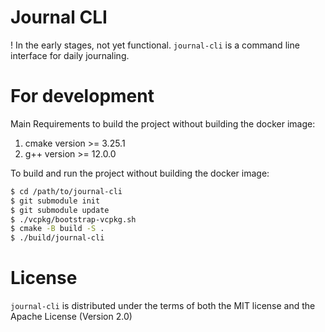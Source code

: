 # Journal CLI
! In the early stages, not yet functional.
`journal-cli` is a command line interface for daily journaling.

# For development
Main Requirements to build the project without building the docker image:
1. cmake version >= 3.25.1
2. g++ version >= 12.0.0

To build and run the project without building the docker image:
```bash
$ cd /path/to/journal-cli
$ git submodule init
$ git submodule update
$ ./vcpkg/bootstrap-vcpkg.sh
$ cmake -B build -S .
$ ./build/journal-cli
```
# License
`journal-cli` is distributed under the terms of both the MIT license and the Apache License (Version 2.0)
